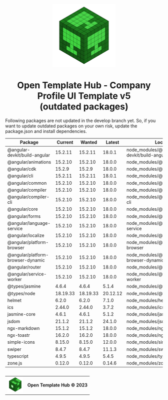 <p align="center">
  <a href="https://opentemplatehub.com">
    <img src="https://raw.githubusercontent.com/open-template-hub/open-template-hub.github.io/master/assets/logo/ui/web-ui-logo.png" alt="Logo" width=200>
  </a>
</p>


<h1 align="center">
Open Template Hub - Company Profile UI Template v5
  <br/>
(outdated packages)
</h1>

Following packages are not updated in the develop branch yet. So, if you want to update outdated packages on your own risk, update the package.json and install dependencies.

| Package | Current | Wanted | Latest | Location |
| --- | --- | --- | --- | --- |
| @angular-devkit/build-angular | 15.2.11 | 15.2.11 | 18.0.1 | node_modules/@angular-devkit/build-angular |
| @angular/animations | 15.2.10 | 15.2.10 | 18.0.0 | node_modules/@angular/animations |
| @angular/cdk | 15.2.9 | 15.2.9 | 18.0.0 | node_modules/@angular/cdk |
| @angular/cli | 15.2.11 | 15.2.11 | 18.0.1 | node_modules/@angular/cli |
| @angular/common | 15.2.10 | 15.2.10 | 18.0.0 | node_modules/@angular/common |
| @angular/compiler | 15.2.10 | 15.2.10 | 18.0.0 | node_modules/@angular/compiler |
| @angular/compiler-cli | 15.2.10 | 15.2.10 | 18.0.0 | node_modules/@angular/compiler-cli |
| @angular/core | 15.2.10 | 15.2.10 | 18.0.0 | node_modules/@angular/core |
| @angular/forms | 15.2.10 | 15.2.10 | 18.0.0 | node_modules/@angular/forms |
| @angular/language-service | 15.2.10 | 15.2.10 | 18.0.0 | node_modules/@angular/language-service |
| @angular/localize | 15.2.10 | 15.2.10 | 18.0.0 | node_modules/@angular/localize |
| @angular/platform-browser | 15.2.10 | 15.2.10 | 18.0.0 | node_modules/@angular/platform-browser |
| @angular/platform-browser-dynamic | 15.2.10 | 15.2.10 | 18.0.0 | node_modules/@angular/platform-browser-dynamic |
| @angular/router | 15.2.10 | 15.2.10 | 18.0.0 | node_modules/@angular/router |
| @angular/service-worker | 15.2.10 | 15.2.10 | 18.0.0 | node_modules/@angular/service-worker |
| @types/jasmine | 4.6.4 | 4.6.4 | 5.1.4 | node_modules/@types/jasmine |
| @types/node | 18.19.33 | 18.19.33 | 20.12.12 | node_modules/@types/node |
| helmet | 6.2.0 | 6.2.0 | 7.1.0 | node_modules/helmet |
| ics | 2.44.0 | 2.44.0 | 3.7.2 | node_modules/ics |
| jasmine-core | 4.6.1 | 4.6.1 | 5.1.2 | node_modules/jasmine-core |
| jsdom | 21.1.2 | 21.1.2 | 24.1.0 | node_modules/jsdom |
| ngx-markdown | 15.1.2 | 15.1.2 | 18.0.0 | node_modules/ngx-markdown |
| ngx-toastr | 16.2.0 | 16.2.0 | 18.0.0 | node_modules/ngx-toastr |
| simple-icons | 8.15.0 | 8.15.0 | 12.0.0 | node_modules/simple-icons |
| swiper | 8.4.7 | 8.4.7 | 11.1.3 | node_modules/swiper |
| typescript | 4.9.5 | 4.9.5 | 5.4.5 | node_modules/typescript |
| zone.js | 0.12.0 | 0.12.0 | 0.14.6 | node_modules/zone.js |

<table align="right"><tr><td><a href="https://opentemplatehub.com"><img src="https://raw.githubusercontent.com/open-template-hub/open-template-hub.github.io/master/assets/logo/brand-logo.png" width="50px" alt="oth"/></a></td><td><b>Open Template Hub © 2023</b></td></tr></table>

